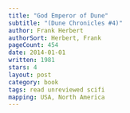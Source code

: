 ```yaml
---
title: "God Emperor of Dune"
subtitle: "(Dune Chronicles #4)"
author: Frank Herbert
authorSort: Herbert, Frank
pageCount: 454
date: 2014-01-01
written: 1981
stars: 4
layout: post
category: book
tags: read unreviewed scifi
mapping: USA, North America
---
```


